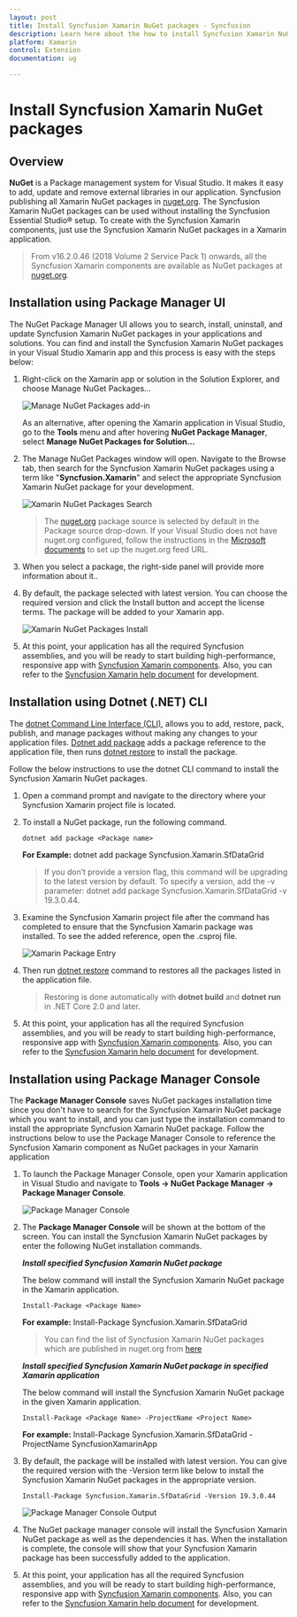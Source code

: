```yaml
---
layout: post
title: Install Syncfusion Xamarin NuGet packages - Syncfusion
description: Learn here about the how to install Syncfusion Xamarin NuGet packages from Package manager and NuGet manager.
platform: Xamarin
control: Extension
documentation: ug

---
```


# Install Syncfusion Xamarin NuGet packages

## Overview

**NuGet** is a Package management system for Visual Studio. It makes it easy to add, update and remove external libraries in our application. Syncfusion publishing all Xamarin  NuGet packages in [nuget.org](https://www.nuget.org/packages?q=Tags%3A%22xamarin%22+syncfusion). The Syncfusion Xamarin NuGet packages can be used without installing the Syncfusion Essential Studio® setup. To create with the Syncfusion Xamarin components, just use the Syncfusion Xamarin NuGet packages in a Xamarin application.

> From v16.2.0.46 (2018 Volume 2 Service Pack 1) onwards, all the Syncfusion Xamarin components are available as NuGet packages at [nuget.org](https://www.nuget.org/packages?q=Tags%3A%22xamarin%22+syncfusion).

## Installation using Package Manager UI

The NuGet Package Manager UI allows you to search, install, uninstall, and update Syncfusion Xamarin NuGet packages in your applications and solutions. You can find and install the Syncfusion Xamarin NuGet packages in your Visual Studio Xamarin app and this process is easy with the steps below:

1.  Right-click on the Xamarin app or solution in the Solution Explorer, and choose Manage NuGet Packages...

    ![Manage NuGet Packages add-in](Platform_images/manage-nuget.png)

    As an alternative, after opening the Xamarin application in Visual Studio, go to the **Tools** menu and after hovering **NuGet Package Manager**, select **Manage NuGet Packages for Solution...**

2. The Manage NuGet Packages window will open. Navigate to the Browse tab, then search for the Syncfusion Xamarin NuGet packages using a term like "**Syncfusion.Xamarin**" and select the appropriate Syncfusion Xamarin NuGet package for your development.

    ![Xamarin NuGet Packages Search](Platform_images/NuGetsearch.png)

    > The [nuget.org](https://api.nuget.org/v3/index.json) package source is selected by default in the Package source drop-down. If your Visual Studio does not have nuget.org configured, follow the instructions in the [Microsoft documents](https://learn.microsoft.com/en-us/nuget/consume-packages/install-use-packages-visual-studio#package-sources) to set up the nuget.org feed URL.
 
3. When you select a package, the right-side panel will provide more information about it..

4.  By default, the package selected with latest version. You can choose the required version and click the Install button and accept the license terms. The package will be added to your Xamarin app.

    ![Xamarin NuGet Packages Install](Platform_images/InstallNuGet.png)

5.  At this point, your application has all the required Syncfusion assemblies, and you will be ready to start building high-performance, responsive app with  [Syncfusion Xamarin components](https://www.syncfusion.com/xamarin-ui-controls). Also, you can refer to the [Syncfusion Xamarin help document](https://help.syncfusion.com/xamarin/introduction/overview) for development.

## Installation using Dotnet (.NET) CLI

The [dotnet Command Line Interface (CLI)](https://learn.microsoft.com/en-us/nuget/consume-packages/install-use-packages-dotnet-cli), allows you to add, restore, pack, publish, and manage packages without making any changes to your application files. [Dotnet add package](https://learn.microsoft.com/en-us/dotnet/core/tools/dotnet-add-package?tabs=netcore2x) adds a package reference to the application file, then runs [dotnet restore](https://learn.microsoft.com/en-us/dotnet/core/tools/dotnet-restore?tabs=netcore2x) to install the package.

Follow the below instructions to use the dotnet CLI command to install the Syncfusion Xamarin NuGet packages.

1. Open a command prompt and navigate to the directory where your Syncfusion Xamarin project file is located.
2. To install a NuGet package, run the following command.

    ```dotnet add package <Package name>```

    **For Example:**
    dotnet add package Syncfusion.Xamarin.SfDataGrid

    > If you don’t provide a version flag, this command will be upgrading to the latest version by default. To specify a version, add the -v parameter: dotnet add package Syncfusion.Xamarin.SfDataGrid -v 19.3.0.44.

3.  Examine the Syncfusion Xamarin project file after the command has completed to ensure that the Syncfusion Xamarin package was installed. To see the added reference, open the .csproj file.

    ![Xamarin Package Entry ](Platform_images/packageentry.png)

4. Then run  [dotnet restore](https://learn.microsoft.com/en-us/dotnet/core/tools/dotnet-restore?tabs=netcore2x) command to restores all the packages listed in the application file.

    > Restoring is done automatically with **dotnet build** and **dotnet run** in .NET Core 2.0 and later.

5. At this point, your application has all the required Syncfusion assemblies, and you will be ready to start building high-performance, responsive app with  [Syncfusion Xamarin components](https://www.syncfusion.com/xamarin-ui-controls). Also, you can refer to the [Syncfusion Xamarin help document](https://help.syncfusion.com/xamarin/introduction/overview) for development.

## Installation using Package Manager Console

The **Package Manager Console** saves NuGet packages installation time since you don't have to search for the Syncfusion Xamarin NuGet package which you want to install, and you can just type the installation command to install the appropriate Syncfusion Xamarin NuGet package. Follow the instructions below to use the Package Manager Console to reference the Syncfusion Xamarin component as NuGet packages in your Xamarin application

1. To launch the Package Manager Console, open your Xamarin application in Visual Studio and navigate to **Tools -> NuGet Package Manager -> Package Manager Console**.

    ![Package Manager Console ](Platform_images/console.png)

2. The **Package Manager Console** will be shown at the bottom of the screen. You can install the Syncfusion Xamarin NuGet packages by enter the following NuGet installation commands.

    ***Install specified Syncfusion Xamarin NuGet package***

    The below command will install the Syncfusion Xamarin NuGet package in the Xamarin application.

    ```Install-Package <Package Name>```

    **For example:** Install-Package Syncfusion.Xamarin.SfDataGrid

    > You can find the list of Syncfusion Xamarin NuGet packages which are published in nuget.org from [here](https://www.nuget.org/packages?q=Tags%3A%22xamarin%22+syncfusion)

    ***Install specified Syncfusion Xamarin NuGet package in specified Xamarin application***

    The below command will install the Syncfusion Xamarin NuGet package in the given Xamarin application.

    ```Install-Package <Package Name> -ProjectName <Project Name>```

    **For example:** Install-Package Syncfusion.Xamarin.SfDataGrid -ProjectName SyncfusionXamarinApp

3. By default, the package will be installed with latest version. You can give the required version with the -Version term like below to install the Syncfusion Xamarin NuGet packages in the appropriate version.

    ```Install-Package Syncfusion.Xamarin.SfDataGrid -Version 19.3.0.44```

    ![Package Manager Console Output ](Platform_images/ConsoleInstallationOutput.png)

4. The NuGet package manager console will install the Syncfusion Xamarin NuGet package as well as the dependencies it has. When the installation is complete, the console will show that your Syncfusion Xamarin package has been successfully added to the application.

5. At this point, your application has all the required Syncfusion assemblies, and you will be ready to start building high-performance, responsive app with  [Syncfusion Xamarin components](https://www.syncfusion.com/xamarin-ui-controls). Also, you can refer to the [Syncfusion Xamarin help document](https://help.syncfusion.com/xamarin/introduction/overview) for development.